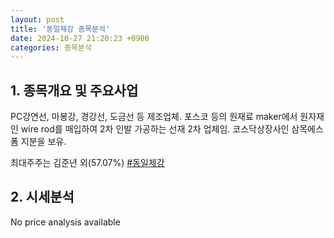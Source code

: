 ```yaml
---
layout: post
title: '동일제강 종목분석'
date: 2024-10-27 21:20:23 +0900
categories: 종목분석
---
```


## 1. 종목개요 및 주요사업

PC강연선, 마봉강, 경강선, 도금선 등 제조업체. 포스코 등의 원재료 maker에서 원자재인 wire rod를 매입하여 2차 인발 가공하는 선재 2차 업체임. 코스닥상장사인 삼목에스폼 지분을 보유. 

최대주주는 김준년 외(57.07%)
[#동일제강](#)

## 2. 시세분석

No price analysis available
